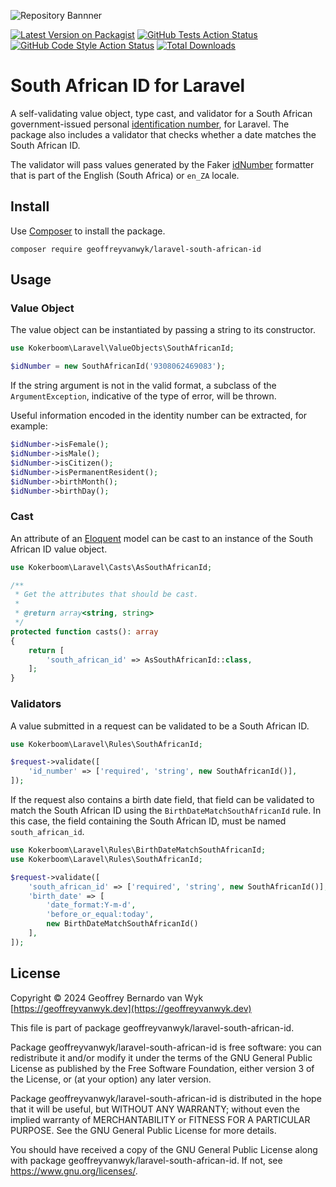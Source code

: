 ![Repository Bannner](https://banners.beyondco.de/South%20African%20ID%20for%20Laravel.png?theme=light&packageManager=composer+require&packageName=geoffreyvanwyk%2Flaravel-south-african-id&pattern=anchorsAway&style=style_1&description=A+value+object%2C+cast+and+validator+for+a+South+African+identity+number&md=1&showWatermark=1&fontSize=100px&images=https%3A%2F%2Flaravel.com%2Fimg%2Flogomark.min.svg) <!-- markdownlint-disable-line first-line-h1 -->

[![Latest Version on Packagist](https://img.shields.io/packagist/v/geoffreyvanwyk/laravel-south-african-id.svg?style=flat-square)](https://packagist.org/packages/geoffreyvanwyk/laravel-south-african-id)
[![GitHub Tests Action Status](https://img.shields.io/github/actions/workflow/status/geoffreyvanwyk/laravel-south-african-id/run-tests.yml?branch=main&label=tests&style=flat-square)](https://github.com/geoffreyvanwyk/laravel-south-african-id/actions?query=workflow%3Arun-tests+branch%3Amain)
[![GitHub Code Style Action Status](https://img.shields.io/github/actions/workflow/status/geoffreyvanwyk/laravel-south-african-id/fix-php-code-style-issues.yml?branch=main&label=code%20style&style=flat-square)](https://github.com/geoffreyvanwyk/laravel-south-african-id/actions?query=workflow%3A"Fix+PHP+code+style+issues"+branch%3Amain)
[![Total Downloads](https://img.shields.io/packagist/dt/geoffreyvanwyk/laravel-south-african-id.svg?style=flat-square)](https://packagist.org/packages/geoffreyvanwyk/laravel-south-african-id)

# South African ID for Laravel

A self-validating value object, type cast, and validator for a South African
government-issued personal [identification number](https://www.westerncape.gov.za/general-publication/decoding-your-south-african-id-number-0),
for Laravel. The package also includes a validator that checks whether a date
matches the South African ID.

The validator will pass values generated by the Faker
[idNumber](https://fakerphp.org/locales/en_ZA/#fakerprovideren_zaperson)
formatter that is part of the English (South Africa) or `en_ZA` locale.

## Install

Use [Composer](https://getcomposer.org) to install the package.

```shell
composer require geoffreyvanwyk/laravel-south-african-id
```

## Usage

### Value Object

The value object can be instantiated by passing a string to its constructor.

```php
use Kokerboom\Laravel\ValueObjects\SouthAfricanId;

$idNumber = new SouthAfricanId('9308062469083');
```

If the string argument is not in the valid format, a subclass of the
`ArgumentException`, indicative of the type of error, will be thrown.

Useful information encoded in the identity number can be extracted, for example:

```php
$idNumber->isFemale();
$idNumber->isMale();
$idNumber->isCitizen();
$idNumber->isPermanentResident();
$idNumber->birthMonth();
$idNumber->birthDay();
```

### Cast

An attribute of an
[Eloquent](https://laravel.com/docs/11.x/eloquent#generating-model-classes)
model can be cast to an instance of the South African ID
value object.

```php
use Kokerboom\Laravel\Casts\AsSouthAfricanId;

/**
 * Get the attributes that should be cast.
 *
 * @return array<string, string>
 */
protected function casts(): array
{
    return [
        'south_african_id' => AsSouthAfricanId::class,
    ];
}
```

### Validators

A value submitted in a request can be validated to be a South African ID.

```php
use Kokerboom\Laravel\Rules\SouthAfricanId;

$request->validate([
    'id_number' => ['required', 'string', new SouthAfricanId()],
]);
```

If the request also contains a birth date field, that field can be validated to
match the South African ID using the `BirthDateMatchSouthAfricanId` rule. In
this case, the field containing the South African ID, must be named
`south_african_id`.

```php
use Kokerboom\Laravel\Rules\BirthDateMatchSouthAfricanId;
use Kokerboom\Laravel\Rules\SouthAfricanId;

$request->validate([
    'south_african_id' => ['required', 'string', new SouthAfricanId()],
    'birth_date' => [
        'date_format:Y-m-d',
        'before_or_equal:today',
        new BirthDateMatchSouthAfricanId()
    ],
]);
```

## License

Copyright &copy; 2024 Geoffrey Bernardo van Wyk [https://geoffreyvanwyk.dev](https://geoffreyvanwyk.dev)

This file is part of package geoffreyvanwyk/laravel-south-african-id.

Package geoffreyvanwyk/laravel-south-african-id is free software: you can redistribute it
and/or modify it under the terms of the GNU General Public License as
published by the Free Software Foundation, either version 3 of the License, or
(at your option) any later version.

Package geoffreyvanwyk/laravel-south-african-id is distributed in the hope that it will be
useful, but WITHOUT ANY WARRANTY; without even the implied warranty of
MERCHANTABILITY or FITNESS FOR A PARTICULAR PURPOSE. See the GNU General
Public License for more details.

You should have received a copy of the GNU General Public License along with
package geoffreyvanwyk/laravel-south-african-id. If not, see <https://www.gnu.org/licenses/>.
